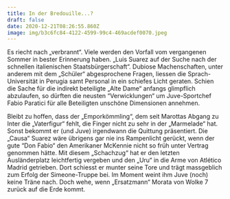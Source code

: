 ```yaml
---
title: In der Bredouille...?
draft: false
date: 2020-12-21T08:26:55.860Z
image: img/b3c6fc84-4122-4599-99c4-469acdef0070.jpeg
---
```

Es riecht nach „verbrannt“. Viele werden den Vorfall vom vergangenen Sommer in bester Erinnerung haben. „Luis Suarez auf der Suche nach der schnellen italienischen Staatsbürgerschaft“. Dubiose Machenschaften, unter anderem mit dem „Schüler“ abgesprochene Fragen, liessen die Sprach-Universität  in Perugia samt Personal in ein schiefes Licht geraten. Schien die Sache für die indirekt beteiligte „Alte Dame“ anfangs glimpflich abzulaufen, so dürften die neusten “Verwicklungen“ um Juve-Sportchef Fabio Paratici für alle Beteiligten unschöne Dimensionen annehmen.

Bleibt zu hoffen, dass der „Emporkömmling“, dem seit Marottas Abgang zu Inter die „Vaterfigur“ fehlt, die Finger nicht zu sehr in der „Marmelade“ hat. Sonst bekommt er (und Juve) irgendwann die Quittung präsentiert. Die „Causa“ Suarez wäre übrigens gar nie ins Rampenlicht gerückt, wenn der gute “Don Fabio“ den Amerikaner McKennie nicht so früh unter Vertrag genommen hätte. Mit diesem „Schachzug“ hat er den letzten Ausländerplatz leichtfertig vergeben und den „Uru“ in die Arme von Atlético Madrid getrieben. Dort schiesst er munter seine Tore und trägt massgeblich zum Erfolg der Simeone-Truppe bei. Im Moment weint ihm Juve (noch) keine Träne nach. Doch wehe, wenn „Ersatzmann“ Morata von Wolke 7 zurück auf die Erde kommt.